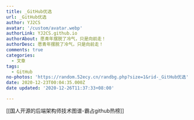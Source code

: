 ```yaml
---
title: _GitHub优选
url: _GitHub优选
author: YJ2CS
avatar: '/custom/avatar.webp'
authorLink: YJ2CS.github.io
authorAbout: 愿青年摆脱了冷气，只是向前走！
authorDesc: 愿青年摆脱了冷气，只是向前走！
comments: true
categories:
  - 文章
tags:
  - GitHub
no-photos: 'https://random.52ecy.cn/randbg.php?size=1&rid-_GitHub优选'
date: 2020-12-23T00:04:35.000Z
date updated: '2020-12-26T11:37:33+08:00'

---
```


[[国人开源的后端架构师技术图谱-霸占github热榜]]
